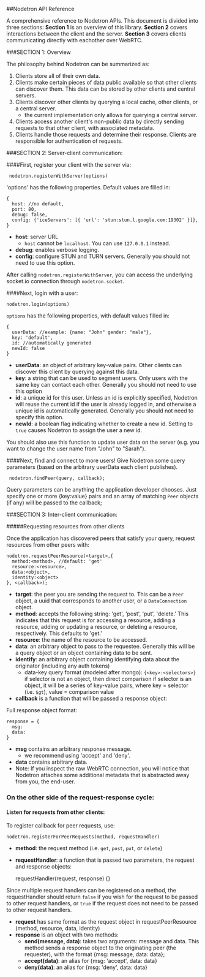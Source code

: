 ##Nodetron API Reference

A comprehensive reference to Nodetron APIs.  This document is divided into three sections: __Section 1__ is an overview of this library. __Section 2__ covers interactions between the client and the server.  __Section 3__ covers clients communicating directly with eachother over WebRTC.

###SECTION 1: Overview

The philosophy behind Nodetron can be summarized as:

1. Clients store all of their own data.
2. Clients make certain pieces of data public available so that other clients can discover them. This data can be stored by other clients and central servers.
3. Clients discover other clients by querying a local cache, other clients, or a central server.
    * the current implementation only allows for querying a central server.
4. Clients access another client's non-public data by directly sending requests to that other client, with associated metadata.
5. Clients handle those requests and determine their response. Clients are responsible for authentication of requests.

###SECTION 2: Server-client communication:

####First, register your client with the server via:

     nodetron.registerWithServer(options)

'options' has the following properties. Default values are filled in:

    {
      host: //no default,
      port: 80,
      debug: false,
      config: {'iceServers': [{ 'url': 'stun:stun.l.google.com:19302' }]},
    }

* __host__: server URL
    * `host` cannot be `localhost`. You can use `127.0.0.1` instead.
* __debug__: enables verbose logging.
* __config__: configure STUN and TURN servers. Generally you should not need to use this option.

After calling `nodetron.registerWithServer`, you can access the underlying socket.io connection through `nodetron.socket`.

####Next, login with a user:

    nodetron.login(options)

`options` has the following properties, with default values filled in:

    {
      userData: //example: {name: "John" gender: "male"},
      key: 'default',
      id: //automatically generated
      newId: false
    }

* __userData__: an object of arbitrary key-value pairs. Other clients can discover this client by querying against this data.
* __key__: a string that can be used to segment users. Only users with the same key can contact each other. Generally you should not need to use this option
* __id__: a unique id for this user. Unless an id is explicitly specified, Nodetron will reuse the current id if the user is already logged in, and otherwise a unique id is automatically generated. Generally you should not need to specify this option.
* __newId__: a boolean flag indicating whether to create a new id. Setting to `true` causes Nodetron to assign the user a new id.

You should also use this function to update user data on the server (e.g. you want to change the user name from "John" to "Sarah").

####Next, find and connect to more users!
Give Nodetron some query parameters (based on the arbitrary userData each client publishes).

     nodetron.findPeer(query, callback);

Query parameters can be anything the application developer chooses.  Just specify one or more {key:value} pairs and an array of matching `Peer` objects (if any) will be passed to the callback;

###SECTION 3: Inter-client communication:

#####Requesting resources from other clients

Once the application has discovered peers that satisfy your query, request resources from other peers with:

    nodetron.requestPeerResource(<target>,{
      method:<method>, //default: 'get'
      resource:<resource>,
      data:<object>,
      identity:<object>
    }, <callback>);

* __target__: the peer you are sending the request to. This can be a `Peer` object, a uuid that corresponds to another user, or a `DataConnection` object.
* __method__: accepts the following string: 'get', 'post', 'put', 'delete.' This indicates that this request is for accessing a resource, adding a resource, adding or updating a resource, or deleting a resource, respectively. This defaults to 'get.'
* __resource__: the name of the resource to be accessed.
* __data__: an arbitrary object to pass to the requestee. Generally this will be a query object or an object containing data to be sent.
* __identify__: an arbitrary object containing identifying data about the originator (including any auth tokens)
    * data-key query format (modeled after mongo): `{<key>:<selectors>}`
    if selector is not an object, then direct comparison
    if selector is an object, it will be a series of key-value pairs, where key = selector (i.e. `$gt`), value = comparison value
* __callback__ is a function that will be passed a response object:

Full response object format:

    response = {
      msg:
      data:
    }

* __msg__ contains an arbitrary response message.
    * we recommend using 'accept' and 'deny'.
* __data__ contains arbitrary data.
* Note: If you inspect the raw WebRTC connection, you will notice that Nodetron attaches some additional metadata that is abstracted away from you, the end-user.

### On the other side of the request-response cycle:
#### Listen for requests from other clients:

To register callback for peer requests, use:

    nodetron.registerForPeerRequests(method, requestHandler)

* __method__: the request method (i.e. `get`, `post`, `put`, or `delete`)
* __requestHandler__: a function that is passed two parameters, the request and response objects:

    requestHandler(request, response) {}

Since multiple request handlers can be registered on a method, the requestHandler should return `false` if you wish for the request to be passed to other request handlers, or `true` if the request does not need to be passed to other request handlers.

* __request__ has same format as the request object in requestPeerResource (method, resource, data, identity)
* __response__ is an object with two methods:
    * __send(message, data)__: takes two arguments: message and data. This method sends a response object to the originating peer (the requester), with the format {msg: message, data: data};
    * __accept(data)__: an alias for {msg: 'accept', data: data}
    * __deny(data)__: an alias for {msg: 'deny', data: data}
